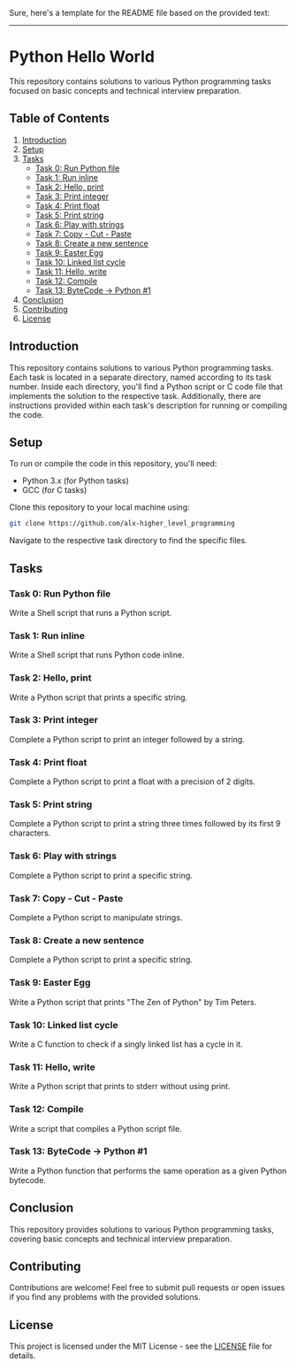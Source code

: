 Sure, here's a template for the README file based on the provided text:

---

# Python Hello World

This repository contains solutions to various Python programming tasks focused on basic concepts and technical interview preparation.

## Table of Contents

1. [Introduction](#introduction)
2. [Setup](#setup)
3. [Tasks](#tasks)
    - [Task 0: Run Python file](#task-0-run-python-file)
    - [Task 1: Run inline](#task-1-run-inline)
    - [Task 2: Hello, print](#task-2-hello-print)
    - [Task 3: Print integer](#task-3-print-integer)
    - [Task 4: Print float](#task-4-print-float)
    - [Task 5: Print string](#task-5-print-string)
    - [Task 6: Play with strings](#task-6-play-with-strings)
    - [Task 7: Copy - Cut - Paste](#task-7-copy---cut---paste)
    - [Task 8: Create a new sentence](#task-8-create-a-new-sentence)
    - [Task 9: Easter Egg](#task-9-easter-egg)
    - [Task 10: Linked list cycle](#task-10-linked-list-cycle)
    - [Task 11: Hello, write](#task-11-hello-write)
    - [Task 12: Compile](#task-12-compile)
    - [Task 13: ByteCode -> Python #1](#task-13-bytecode---python-1)
4. [Conclusion](#conclusion)
5. [Contributing](#contributing)
6. [License](#license)

## Introduction

This repository contains solutions to various Python programming tasks. Each task is located in a separate directory, named according to its task number. Inside each directory, you'll find a Python script or C code file that implements the solution to the respective task. Additionally, there are instructions provided within each task's description for running or compiling the code.

## Setup

To run or compile the code in this repository, you'll need:

- Python 3.x (for Python tasks)
- GCC (for C tasks)

Clone this repository to your local machine using:

```bash
git clone https://github.com/alx-higher_level_programming
```

Navigate to the respective task directory to find the specific files.

## Tasks

### Task 0: Run Python file

Write a Shell script that runs a Python script.

### Task 1: Run inline

Write a Shell script that runs Python code inline.

### Task 2: Hello, print

Write a Python script that prints a specific string.

### Task 3: Print integer

Complete a Python script to print an integer followed by a string.

### Task 4: Print float

Complete a Python script to print a float with a precision of 2 digits.

### Task 5: Print string

Complete a Python script to print a string three times followed by its first 9 characters.

### Task 6: Play with strings

Complete a Python script to print a specific string.

### Task 7: Copy - Cut - Paste

Complete a Python script to manipulate strings.

### Task 8: Create a new sentence

Complete a Python script to print a specific string.

### Task 9: Easter Egg

Write a Python script that prints "The Zen of Python" by Tim Peters.

### Task 10: Linked list cycle

Write a C function to check if a singly linked list has a cycle in it.

### Task 11: Hello, write

Write a Python script that prints to stderr without using print.

### Task 12: Compile

Write a script that compiles a Python script file.

### Task 13: ByteCode -> Python #1

Write a Python function that performs the same operation as a given Python bytecode.

## Conclusion

This repository provides solutions to various Python programming tasks, covering basic concepts and technical interview preparation.

## Contributing

Contributions are welcome! Feel free to submit pull requests or open issues if you find any problems with the provided solutions.

## License

This project is licensed under the MIT License - see the [LICENSE](LICENSE) file for details.
